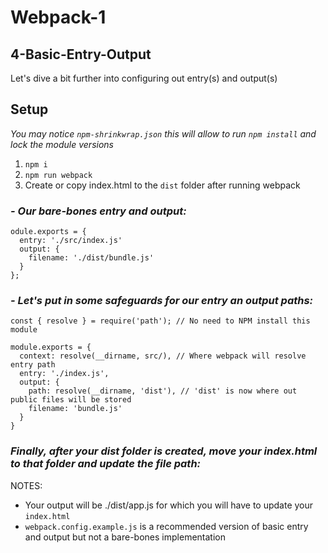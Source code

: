 # Webpack-1

## 4-Basic-Entry-Output
Let's dive a bit further into configuring out entry(s) and output(s)

## Setup
*You may notice `npm-shrinkwrap.json` this will allow to run `npm install` and lock the module versions*
1. `npm i`
2. `npm run webpack`
3. Create or copy index.html to the `dist` folder after running webpack

### *- Our bare-bones entry and output:*
```
odule.exports = {
  entry: './src/index.js'
  output: {
    filename: './dist/bundle.js'
  }
};
```

### *- Let's put in some safeguards for our entry an output paths:*
```
const { resolve } = require('path'); // No need to NPM install this module

module.exports = {
  context: resolve(__dirname, src/), // Where webpack will resolve entry path
  entry: './index.js',
  output: {
    path: resolve(__dirname, 'dist'), // 'dist' is now where out public files will be stored
    filename: 'bundle.js'
  }
}
```

### *Finally, after your dist folder is created, move your index.html to that folder and update the file path:*

NOTES:
- Your output will be ./dist/app.js for which you will have to update your `index.html`
- `webpack.config.example.js` is a recommended version of basic entry and output but not a bare-bones implementation
